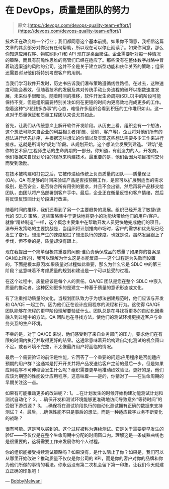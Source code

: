 # 在 DevOps，质量是团队的努力

> 原文:[https://devops.com/devops-quality-team-effort/](https://devops.com/devops-quality-team-effort/)

技术正在改变每一个行业；我们都同意这个基本前提。如果你不同意，我相信这篇文章的其余部分对你没有任何帮助，所以现在可以停止阅读了。如果你同意，那么你知道应用程序、物联网(IoT)和 API 现在是桌面赌注。企业需要针对每一种情况的策略，而具有前瞻性思维的高管们已经在适应了。那些没有在整体数字战略中冒着疏远渠道的风险的公司。这并不全是关于建立新型功能和伙伴关系的策略；组织还需要*验证*他们将特别考虑客户的用例。

当我们学习软件开发时，历史书告诉我们瀑布策略遵循线性路径。在过去，这种速度可能会奏效，但随着技术的发展及其对传统手动业务流程的破坏以指数速度发展，未来似乎很暗淡。随着时间的推移，软件开发生命周期(SDLC)中的阶段可能保持不变，但是组织需要特别关注如何在更短的时间内更高效地完成更多的工作。抱着这种“少花钱多办事”的心态，难怪许多组织会看到积压的工作堆积如山。这一点对于质量保证和质量工程团队来说尤其如此。

首先，让我们从传统意义上解开软件开发阶段。从历史上看，组织会有一个想法，这个想法可能来自企业的利益相关者(销售、营销、客户等)。企业将对他们所有的想法进行优先排序，并根据这些想法的价值以及实现这些想法需要多少工作来进行排序。这就是所谓的“规划”阶段。从规划开始，这个想法会发展到建造。“建筑”是你的艺术家/工程师生活的生命周期的一部分。你知道，有创造力的人，开发商。他们根据来自规划阶段的规范来构建技术。最重要的是，他们会因为项目按时交付而受到激励。

在技术被构建和打包之后，它被传递给传统上负责质量的团队——质量保证(QA)。QA 有足够的时间来验证产品是否按预期工作，是否可以扩展到适当的需求级别，是否安全，是否符合所有用例的要求，并且不会出错，然后再将产品移交给团队，由团队将产品部署到客户手中。最后，企业正在衡量反馈和客户情绪，然后将反馈反馈回计划阶段进行改进。

随着时间的推移，我们还看到了另一个主要趋势的发展。组织已经开发了敏捷/迭代的 SDLC 策略，这些策略集中于更快地将更小的功能块带给他们的用户/客户。就像“精益制造”一样，这个概念主要集中在帮助开发人员更快地完成他们的项目。瀑布开发策略的主要挑战是，当组织将计划推向市场时，客户的需求和优先级已经发生了变化。想法产生的速度超过了想法执行的速度。也就是说，虽然发展跟上了步伐，但不幸的是，质量却没有跟上。

现在我提出一个简单但极其重要的问题:谁负责确保成品的质量？如果你的答案是 QA(如上所述)，我可以理解为什么这是本能反应——这个过程是为失败而设置的。下面是根本原因:如果质量对过程如此重要，那么为什么它是 SDLC 中的第三阶段？这意味着不考虑质量的规划和建设是一个可以接受的过程。

在这个过程中，质量应该是每个人的责任。QA/QE 团队是您在整个 SDLC 中嵌入质量的推动者。这种区别更多的是建立一种基于质量的意识形态或文化。

有了注重推动质量的文化，当规划团队致力于为想法创建规范时，他们应该与开发和 QA/QE 一起工作，因为他们正在设计应用程序的流程和行为。这使得 QA/QE 团队能够在流程的更早阶段理解要验证什么。团队总是在寻找将更多的自动化因素融入到过程中的方法。QA 团队也在寻找方法，使他们的测试环境更接近客户与业务交互的生产环境。

不幸的是，对于 QA/QE 来说，他们感受到了来自业务部门的压力，要求他们在有限的时间内执行并取得更好的结果。这通常意味着开始构建自动化测试的机会窗口不足，或者环境不完整，不太像最终用户将面临的情况。

最后一个需要验证的前沿是性能，它回答了一个重要的问题:应用程序是否能适应预期的用户群？这通常是打开开关并将产品发送给客户之前的最后一步。但是如果应用程序不可伸缩会发生什么呢？组织需要更早地推动绩效验证。更好的是，他们应该为期望的性能设计应用程序，这意味着——是的，你猜对了——在生命周期的早期关注这一点。

如果有可能推动更多的改进呢？:
1。…在计划发生的时候开始构建功能测试计划和测试自动化？
2。…确保开发和测试环境能够更准确地访问导致意外“等待时间”的受限下游资源？
3。…确保将在测试阶段执行的自动化测试拥有正确的数据来支持测试？
4。最后，…确保性能不只是事后的想法，而是一种适应数字业务不断变化的战略？

很有可能。这是可以买到的。这个过程被称为连续测试。它是关于需要更早发生的验证——不仅仅是在整个生命周期中分配的时间窗口内。理解这是一条成熟曲线也是很重要的，这将需要工作来发展你的个人过程。

你的组织能接受持续测试策略吗？如果没有，是什么阻止了你？如果是，我们可以从哪里开始改进？推动质量不仅仅是你公司的 KPI，而是你的客户对你的品牌和你为他们所做的事情的看法。你永远没有第二次机会留下第一印象。让我们今天就建立正确的印象吧！

— [BobbyMelwani](https://devops.com/author/bobbymelwani/)